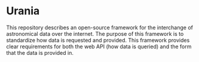 Urania
======

This repository describes an open-source framework for the interchange of 
astronomical data over the internet. The purpose of this framework is to
standardize how data is requested and provided. This framework provides
clear requirements for both the web API (how data is queried)
and the form that the data is provided in.